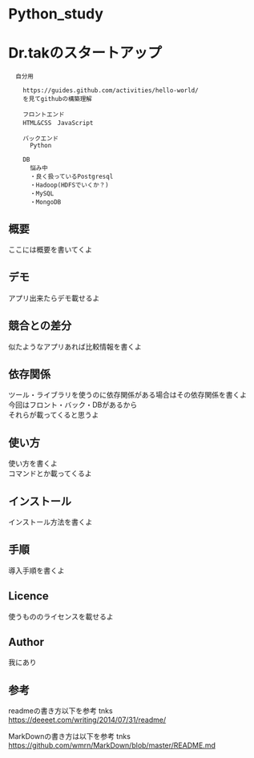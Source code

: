# Python_study

Dr.takのスタートアップ
====

      自分用
      
        https://guides.github.com/activities/hello-world/
        を見てgithubの構築理解

        フロントエンド
        HTML&CSS　JavaScript

        バックエンド
          Python

        DB
          悩み中
          ・良く扱っているPostgresql
          ・Hadoop(HDFSでいくか？)
          ・MySQL
          ・MongoDB

## 概要
ここには概要を書いてくよ

## デモ
アプリ出来たらデモ載せるよ

## 競合との差分
似たようなアプリあれば比較情報を書くよ

## 依存関係
ツール・ライブラリを使うのに依存関係がある場合はその依存関係を書くよ  
今回はフロント・バック・DBがあるから  
それらが載ってくると思うよ

## 使い方
使い方を書くよ  
コマンドとか載ってくるよ

## インストール
インストール方法を書くよ

## 手順
導入手順を書くよ

## Licence
使うもののライセンスを載せるよ

## Author
我にあり

## 参考
readmeの書き方以下を参考 tnks  
https://deeeet.com/writing/2014/07/31/readme/  

MarkDownの書き方は以下を参考 tnks  
https://github.com/wmrn/MarkDown/blob/master/README.md

